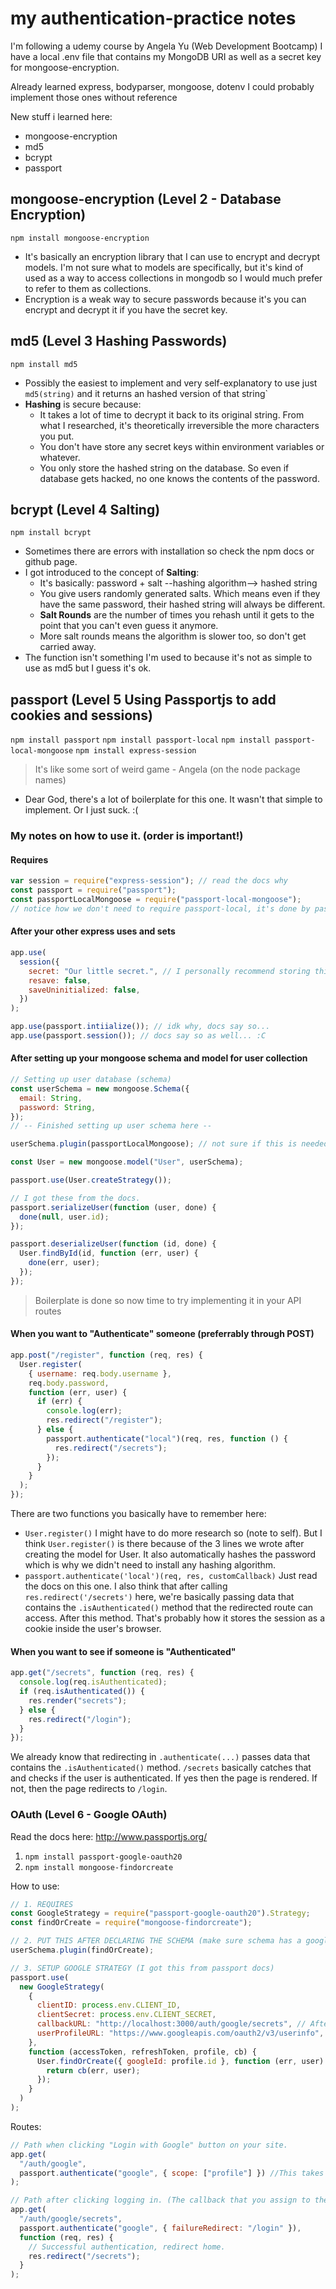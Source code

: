 # my authentication-practice notes

I'm following a udemy course by Angela Yu (Web Development Bootcamp)
I have a local .env file that contains my MongoDB URI as well as a secret key for mongoose-encryption.

Already learned express, bodyparser, mongoose, dotenv
I could probably implement those ones without reference

New stuff i learned here:

- mongoose-encryption
- md5
- bcrypt
- passport

## mongoose-encryption (Level 2 - Database Encryption)

`npm install mongoose-encryption`

- It's basically an encryption library that I can use to encrypt and decrypt models. I'm not sure what to models are specifically, but it's kind of used as a way to access collections in mongodb so I would much prefer to refer to them as collections.
- Encryption is a weak way to secure passwords because it's you can encrypt and decrypt it if you have the secret key.

## md5 (Level 3 Hashing Passwords)

`npm install md5`

- Possibly the easiest to implement and very self-explanatory to use just `md5(string)` and it returns an hashed version of that string`
- **Hashing** is secure because:
  - It takes a lot of time to decrypt it back to its original string. From what I researched, it's theoretically irreversible the more characters you put.
  - You don't have store any secret keys within environment variables or whatever.
  - You only store the hashed string on the database. So even if database gets hacked, no one knows the contents of the password.

## bcrypt (Level 4 Salting)

`npm install bcrypt`

- Sometimes there are errors with installation so check the npm docs or github page.
- I got introduced to the concept of **Salting**:
  - It's basically: password + salt --hashing algorithm--> hashed string
  - You give users randomly generated salts. Which means even if they have the same password, their hashed string will always be different.
  - **Salt Rounds** are the number of times you rehash until it gets to the point that you can't even guess it anymore.
  - More salt rounds means the algorithm is slower too, so don't get carried away.
- The function isn't something I'm used to because it's not as simple to use as md5 but I guess it's ok.

## passport (Level 5 Using Passportjs to add cookies and sessions)

`npm install passport`
`npm install passport-local`
`npm install passport-local-mongoose`
`npm install express-session`

> It's like some sort of weird game - Angela (on the node package names)

- Dear God, there's a lot of boilerplate for this one. It wasn't that simple to implement. Or I just suck. :(

### My notes on how to use it. (order is important!)

#### Requires

```javascript
var session = require("express-session"); // read the docs why
const passport = require("passport");
const passportLocalMongoose = require("passport-local-mongoose");
// notice how we don't need to require passport-local, it's done by passport-local-mongoose so no worries.
```

#### After your other express uses and sets

```javascript
app.use(
  session({
    secret: "Our little secret.", // I personally recommend storing this in .env
    resave: false,
    saveUninitialized: false,
  })
);

app.use(passport.intiialize()); // idk why, docs say so...
app.use(passport.session()); // docs say so as well... :C
```

#### After setting up your mongoose schema and model for user collection

```javascript
// Setting up user database (schema)
const userSchema = new mongoose.Schema({
  email: String,
  password: String,
});
// -- Finished setting up user schema here --

userSchema.plugin(passportLocalMongoose); // not sure if this is needed after OAuth

const User = new mongoose.model("User", userSchema);

passport.use(User.createStrategy());

// I got these from the docs.
passport.serializeUser(function (user, done) {
  done(null, user.id);
});

passport.deserializeUser(function (id, done) {
  User.findById(id, function (err, user) {
    done(err, user);
  });
});
```

> Boilerplate is done so now time to try implementing it in your API routes

#### When you want to "Authenticate" someone (preferrably through POST)

```javascript
app.post("/register", function (req, res) {
  User.register(
    { username: req.body.username },
    req.body.password,
    function (err, user) {
      if (err) {
        console.log(err);
        res.redirect("/register");
      } else {
        passport.authenticate("local")(req, res, function () {
          res.redirect("/secrets");
        });
      }
    }
  );
});
```

There are two functions you basically have to remember here:

- `User.register()`
  I might have to do more research so (note to self). But I think `User.register()` is there because of the 3 lines we wrote after creating the model for User. It also automatically hashes the password which is why we didn't need to install any hashing algorithm.
- `passport.authenticate('local')(req, res, customCallback)`
  Just read the docs on this one. I also think that after calling `res.redirect('/secrets')` here, we're basically passing data that contains the `.isAuthenticated()` method that the redirected route can access.
  After this method. That's probably how it stores the session as a cookie inside the user's browser.

#### When you want to see if someone is "Authenticated"

```javascript
app.get("/secrets", function (req, res) {
  console.log(req.isAuthenticated);
  if (req.isAuthenticated()) {
    res.render("secrets");
  } else {
    res.redirect("/login");
  }
});
```

We already know that redirecting in `.authenticate(...)` passes data that contains the `.isAuthenticated()` method. `/secrets` basically catches that and checks if the user is authenticated. If yes then the page is rendered. If not, then the page redirects to `/login`.

### OAuth (Level 6 - Google OAuth)

Read the docs here: http://www.passportjs.org/

1. `npm install passport-google-oauth20`
2. `npm install mongoose-findorcreate`

How to use:

```js
// 1. REQUIRES
const GoogleStrategy = require("passport-google-oauth20").Strategy;
const findOrCreate = require("mongoose-findorcreate");

// 2. PUT THIS AFTER DECLARING THE SCHEMA (make sure schema has a googleId field to store profile Id)
userSchema.plugin(findOrCreate);

// 3. SETUP GOOGLE STRATEGY (I got this from passport docs)
passport.use(
  new GoogleStrategy(
    {
      clientID: process.env.CLIENT_ID,
      clientSecret: process.env.CLIENT_SECRET,
      callbackURL: "http://localhost:3000/auth/google/secrets", // After logging in, google redirects user to this link.
      userProfileURL: "https://www.googleapis.com/oauth2/v3/userinfo", // Gets rid of the deprecated Google+ bug.
    },
    function (accessToken, refreshToken, profile, cb) {
      User.findOrCreate({ googleId: profile.id }, function (err, user) {
        return cb(err, user);
      });
    }
  )
);
```

Routes:

```js
// Path when clicking "Login with Google" button on your site.
app.get(
  "/auth/google",
  passport.authenticate("google", { scope: ["profile"] }) //This takes you to the Google Login Page
);

// Path after clicking logging in. (The callback that you assign to the Google Cloud Platform for your API)
app.get(
  "/auth/google/secrets",
  passport.authenticate("google", { failureRedirect: "/login" }),
  function (req, res) {
    // Successful authentication, redirect home.
    res.redirect("/secrets");
  }
);
```
